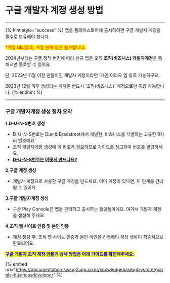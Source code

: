 # 구글 개발자 계정 생성 방법

***

{% hint style="success" %}
앱을 플레이스토어에 출시하려면 구글 개발자 계정을 필수로 보유해야 합니다.

<mark style="color:red;">\*계정 대리등록, 계정 판매 등은 불가합니다.</mark>

2024년부터는 구글 정책 변경에 따라 신규 앱은 오직 **조직(비즈니스) 개발자계정**을 통해서만 등록할 수 있어요.

단, 2023년 11월 이전 만들어진 개발자 계정이라면 '개인'이라도 앱 등록 가능하구요.

2023년 12월 이후 생성되는 계저은 반드시 '조직(비즈니스)' 계정으로만 이용 가능합니다.&#x20;
{% endhint %}

***



### 구글 개발자계정 생성 절차 요약 <a href="#id-1" id="id-1"></a>

**1.D-U-N-S번호 생성**

* D-U-N-S번호는 Dun & Bradstreet에서 개발한, 비즈니스를 식별하는 고유한 9자리 번호예요.
* 조직 개발자계정 생성에 이 번호가 필요하므로 가이드를 참고하여 번호를 발급하세요.
* [**D-U-N-S번호는 어떻게 만드나요?**](https://documentation.swing2app.co.kr/developer/duns)

**2.구글 계정 생성**

* 개발자 계정으로 사용할 구글 계정을 만드세요. 이미 계정이 있다면, 이 단계를 건너뛸 수 있어요.

**3.구글 개발자계정 생성**

* 구글 Play Console은 앱을 관리하고 출시하는 플랫폼이에요. 여기서 개발자 계정을 생성해 주세요.

**4.조직 웹 사이트 인증 및 본인 인증**

* 계정 생성 후, 조직 웹 사이트 인증과 본인 확인을 진행해야 계정 생성이 최종적으로 완료되어요.



<mark style="color:blue;">**구글 개발자 조직 계정 만들기 상세 방법은 아래 가이드를 확인해주세요.**</mark>&#x20;

{% embed url="https://documentation.swing2app.co.kr/knowledgebase/playstore/google-businessdeveloper" %}

